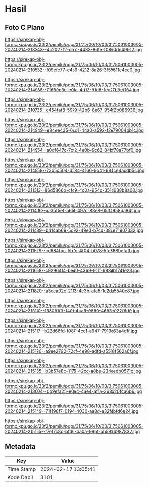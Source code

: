 # Hasil

## Foto C Plano

https://sirekap-obj-formc.kpu.go.id/23f2/pemilu/pdpr/31/75/06/10/03/3175061003005-20240214-213343--4c2027f2-daa1-4483-86fe-f0860de49912.jpg

https://sirekap-obj-formc.kpu.go.id/23f2/pemilu/pdpr/31/75/06/10/03/3175061003005-20240214-210532--f09efc77-c4b9-4212-8a26-3f59611c4ce0.jpg

https://sirekap-obj-formc.kpu.go.id/23f2/pemilu/pdpr/31/75/06/10/03/3175061003005-20240214-214935--71669e5c-e01a-4d12-91d6-1ec27b9ef164.jpg

https://sirekap-obj-formc.kpu.go.id/23f2/pemilu/pdpr/31/75/06/10/03/3175061003005-20240214-210735--c454faf8-5979-42b6-8e67-954f2b086936.jpg

https://sirekap-obj-formc.kpu.go.id/23f2/pemilu/pdpr/31/75/06/10/03/3175061003005-20240214-214949--e84ee435-6cd1-44a0-a592-f2e79004bb1c.jpg

https://sirekap-obj-formc.kpu.go.id/23f2/pemilu/pdpr/31/75/06/10/03/3175061003005-20240214-214954--a0df647c-7cf2-4e0b-9c62-84bf78a77bf0.jpg

https://sirekap-obj-formc.kpu.go.id/23f2/pemilu/pdpr/31/75/06/10/03/3175061003005-20240214-214958--73b5c504-d584-4166-9b41-684ce4acdb5c.jpg

https://sirekap-obj-formc.kpu.go.id/23f2/pemilu/pdpr/31/75/06/10/03/3175061003005-20240214-211313--86d5866b-cfd9-4c0a-954d-351d638b8a00.jpg

https://sirekap-obj-formc.kpu.go.id/23f2/pemilu/pdpr/31/75/06/10/03/3175061003005-20240214-211406--aa3bf5ef-565f-497c-83e8-0534958da84f.jpg

https://sirekap-obj-formc.kpu.go.id/23f2/pemilu/pdpr/31/75/06/10/03/3175061003005-20240214-211439--b414ab69-5d92-49e3-b7cd-38ce71907332.jpg

https://sirekap-obj-formc.kpu.go.id/23f2/pemilu/pdpr/31/75/06/10/03/3175061003005-20240214-211529--cd684fbc-5b7c-4f04-b078-5fd868befafb.jpg

https://sirekap-obj-formc.kpu.go.id/23f2/pemilu/pdpr/31/75/06/10/03/3175061003005-20240214-211658--c92964f4-bed0-4369-911f-988db1741e23.jpg

https://sirekap-obj-formc.kpu.go.id/23f2/pemilu/pdpr/31/75/06/10/03/3175061003005-20240214-211820--a3cca02c-2113-4c3b-afa5-1c2da5540c87.jpg

https://sirekap-obj-formc.kpu.go.id/23f2/pemilu/pdpr/31/75/06/10/03/3175061003005-20240214-215110--153061f3-140f-4ca5-9860-4695e022f6d9.jpg

https://sirekap-obj-formc.kpu.go.id/23f2/pemilu/pdpr/31/75/06/10/03/3175061003005-20240214-215117--b22d66fd-f087-4cc1-a947-7919e63a4dff.jpg

https://sirekap-obj-formc.kpu.go.id/23f2/pemilu/pdpr/31/75/06/10/03/3175061003005-20240214-215126--a9ee2792-72df-4e98-adfd-a5518f562a6f.jpg

https://sirekap-obj-formc.kpu.go.id/23f2/pemilu/pdpr/31/75/06/10/03/3175061003005-20240214-215135--b3b57e8c-1175-42cc-a8be-234eedb0571c.jpg

https://sirekap-obj-formc.kpu.go.id/23f2/pemilu/pdpr/31/75/06/10/03/3175061003005-20240214-213004--0b9efa25-e0e4-4ae4-af1a-368b20f4a6b6.jpg

https://sirekap-obj-formc.kpu.go.id/23f2/pemilu/pdpr/31/75/06/10/03/3175061003005-20240214-215149--71f198f7-0194-4030-aa8d-a32fdbfd6e24.jpg

https://sirekap-obj-formc.kpu.go.id/23f2/pemilu/pdpr/31/75/06/10/03/3175061003005-20240214-215155--f7ef7c8c-bfd6-4a0a-99bf-bb5994987832.jpg


## Metadata

| Key        | Value               |
| ---------- | ------------------- |
| Time Stamp | 2024-02-17 13:05:41 |
| Kode Dapil | 3101                |



